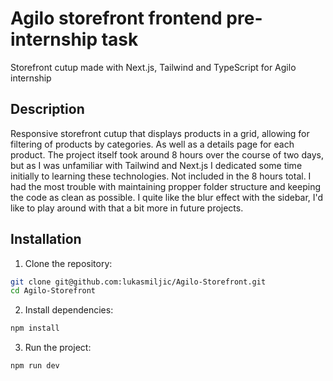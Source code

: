 # Agilo storefront frontend pre-internship task

Storefront cutup made with Next.js, Tailwind and TypeScript for Agilo internship

## Description
Responsive storefront cutup that displays products in a grid, allowing for filtering of products by categories. As well as a details page for each product. The project itself took around 8 hours over the course of two days, but as I was unfamiliar with Tailwind and Next.js I dedicated some time initially to learning these technologies. Not included in the 8 hours total. I had the most trouble with maintaining propper folder structure and keeping the code as clean as possible. I quite like the blur effect with the sidebar, I'd like to play around with that a bit more in future projects.

## Installation

1. Clone the repository:

  ```bash
  git clone git@github.com:lukasmiljic/Agilo-Storefront.git
  cd Agilo-Storefront
   ```

2. Install dependencies:

```bash
npm install
```

3. Run the project:
 ```bash
npm run dev
 ```
